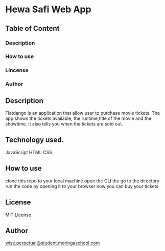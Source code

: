 
# Hewa Safi Web App


##  Table of Content
### Description
### How to use
### Lincense
### Author

## Description
Flatdango is an application that allow user to purchase movie tickets. The app shows the tickets available, the runtime,title of the movie and the showtime. It also tells you when the tickets are sold out.

## Technology used.
JavaScript HTML CSS

## How to use
clone this repo to your local machine open the CLI the go to the directory run the code by opening it to your browser now you can buy your tickets

## License
MIT License

## Author
wise.perpetual@student.moringaschool.com